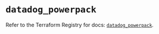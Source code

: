 # `datadog_powerpack`

Refer to the Terraform Registry for docs: [`datadog_powerpack`](https://registry.terraform.io/providers/datadog/datadog/3.48.0/docs/resources/powerpack).
